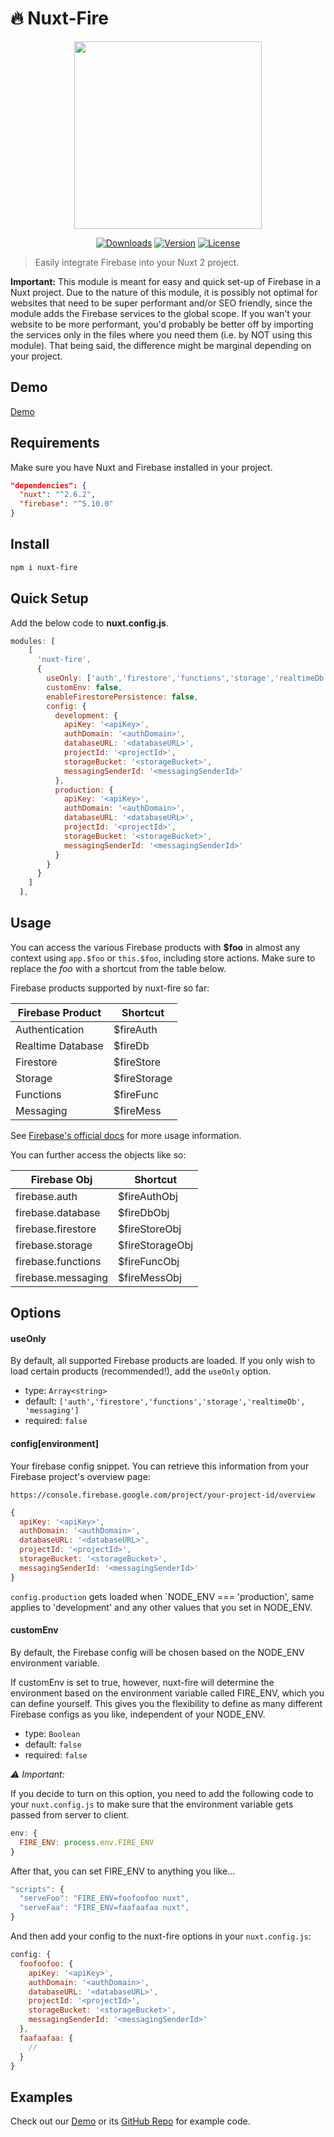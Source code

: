 # 🔥 Nuxt-Fire

<p align="center"><img align="center" height="300px" src="https://nuxt-fire-demo.firebaseapp.com/logo_text.png"/></p>

<p align="center">
  <a href="https://www.npmjs.com/package/nuxt-fire"><img src="https://badgen.net/npm/dm/nuxt-fire" alt="Downloads"></a>
  <a href="https://www.npmjs.com/package/nuxt-fire"><img src="https://badgen.net/npm/v/nuxt-fire" alt="Version"></a>
  <a href="https://www.npmjs.com/package/nuxt-fire"><img src="https://badgen.net/npm/license/nuxt-fire" alt="License"></a>
 </p>
</p>

> Easily integrate Firebase into your Nuxt 2 project.

**Important:**
This module is meant for easy and quick set-up of Firebase in a Nuxt project. Due to the nature of this module, it is possibly not optimal for websites that need to be super performant and/or SEO friendly, since the module adds the Firebase services to the global scope. If you wan't your website to be more performant, you'd probably be better off by importing the services only in the files where you need them (i.e. by NOT using this module). That being said, the difference might be marginal depending on your project.

## Demo

[Demo](https://nuxt-fire-demo.firebaseapp.com/)

## Requirements

Make sure you have Nuxt and Firebase installed in your project.

```json
"dependencies": {
  "nuxt": "^2.6.2",
  "firebase": "^5.10.0"
}
```

## Install

```bash
npm i nuxt-fire
```

## Quick Setup

Add the below code to **nuxt.config.js**.

```js
modules: [
    [
      'nuxt-fire',
      {
        useOnly: ['auth','firestore','functions','storage','realtimeDb', 'messaging'],
        customEnv: false,
        enableFirestorePersistence: false,
        config: {
          development: {
            apiKey: '<apiKey>',
            authDomain: '<authDomain>',
            databaseURL: '<databaseURL>',
            projectId: '<projectId>',
            storageBucket: '<storageBucket>',
            messagingSenderId: '<messagingSenderId>'
          },
          production: {
            apiKey: '<apiKey>',
            authDomain: '<authDomain>',
            databaseURL: '<databaseURL>',
            projectId: '<projectId>',
            storageBucket: '<storageBucket>',
            messagingSenderId: '<messagingSenderId>'
          }
        }
      }
    ]
  ],
```

## Usage

You can access the various Firebase products with **\$foo** in almost any context using `app.$foo` or `this.$foo`, including store actions. Make sure to replace the _foo_ with a shortcut from the table below.

Firebase products supported by nuxt-fire so far:

| Firebase Product  | Shortcut      |
| ----------------- | ------------- |
| Authentication    | \$fireAuth    |
| Realtime Database | \$fireDb      |
| Firestore         | \$fireStore   |
| Storage           | \$fireStorage |
| Functions         | \$fireFunc    |
| Messaging         | \$fireMess    |

See [Firebase's official docs](https://firebase.google.com/docs/) for more usage information.

You can further access the objects like so:

| Firebase Obj       | Shortcut         |
| ------------------ | ---------------- |
| firebase.auth      | \$fireAuthObj    |
| firebase.database  | \$fireDbObj      |
| firebase.firestore | \$fireStoreObj   |
| firebase.storage   | \$fireStorageObj |
| firebase.functions | \$fireFuncObj    |
| firebase.messaging | \$fireMessObj    |

## Options

#### useOnly

By default, all supported Firebase products are loaded. If you only wish to load certain products (recommended!), add the `useOnly` option.

- type: `Array<string>`
- default: `['auth','firestore','functions','storage','realtimeDb', 'messaging']`
- required: `false`

#### config[environment]

Your firebase config snippet. You can retrieve this information from your Firebase project's overview page:

`https://console.firebase.google.com/project/your-project-id/overview`

```js
{
  apiKey: '<apiKey>',
  authDomain: '<authDomain>',
  databaseURL: '<databaseURL>',
  projectId: '<projectId>',
  storageBucket: '<storageBucket>',
  messagingSenderId: '<messagingSenderId>'
}
```

`config.production` gets loaded when `NODE_ENV === 'production', same applies to 'development' and any other values that you set in NODE_ENV.

#### customEnv

By default, the Firebase config will be chosen based on the NODE_ENV environment variable.

If customEnv is set to true, however, nuxt-fire will determine the environment based on the environment variable called FIRE_ENV, which you can define yourself. This gives you the flexibility to define as many different Firebase configs as you like, independent of your NODE_ENV.

- type: `Boolean`
- default: `false`
- required: `false`

_⚠️ Important:_

If you decide to turn on this option, you need to add the following code to your `nuxt.config.js` to make sure that the environment variable gets passed from server to client.

```js
env: {
  FIRE_ENV: process.env.FIRE_ENV
}
```

After that, you can set FIRE_ENV to anything you like...

```js
"scripts": {
  "serveFoo": "FIRE_ENV=foofoofoo nuxt",
  "serveFaa": "FIRE_ENV=faafaafaa nuxt",
}
```

And then add your config to the nuxt-fire options in your `nuxt.config.js`:

```js
config: {
  foofoofoo: {
    apiKey: '<apiKey>',
    authDomain: '<authDomain>',
    databaseURL: '<databaseURL>',
    projectId: '<projectId>',
    storageBucket: '<storageBucket>',
    messagingSenderId: '<messagingSenderId>'
  },
  faafaafaa: {
    //
  }
}
```

## Examples

Check out our [Demo](https://nuxt-fire-demo.firebaseapp.com/) or its [GitHub Repo](https://github.com/lupas/nuxt-fire-demo) for example code.
